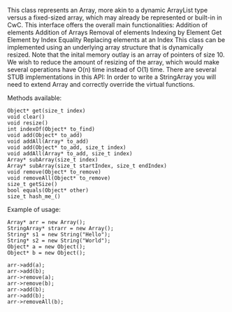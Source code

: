 This class represents an Array, more akin to a dynamic ArrayList type
versus a fixed-sized array, which may already be represented or built-in in CwC.
This interface offers the overall main functionalities:
    Addition of elements
    Addition of Arrays
    Removal of elements
    Indexing by Element
    Get Element by Index
    Equality
    Replacing elements at an Index
This class can be implemented using an underlying array structure that is dynamically resized. 
Note that the inital memory outlay is an array of pointers of size 10. We wish to reduce
the amount of resizing of the array, which would make several operations have O(n) time instead
of O(1) time. 
There are several STUB implementations in this API: In order to write a StringArray
you will need to extend Array and correctly override the virtual functions. 

Methods available:

    Object* get(size_t index)
    void clear()
    void resize()
    int indexOf(Object* to_find)
    void add(Object* to_add)
    void addAll(Array* to_add)
    void add(Object* to_add, size_t index)
    void addAll(Array* to_add, size_t index)
    Array* subArray(size_t index)
    Array* subArray(size_t startIndex, size_t endIndex)
    void remove(Object* to_remove)
    void removeAll(Object* to_remove)
    size_t getSize()
    bool equals(Object* other)
    size_t hash_me_()

Example of usage:

    Array* arr = new Array();
    StringArray* strarr = new Array();
    String* s1 = new String("Hello");
    String* s2 = new String("World");
    Object* a = new Object();
    Object* b = new Object();
    
    arr->add(a);
    arr->add(b);
    arr->remove(a);
    arr->remove(b);
    arr->add(b);
    arr->add(b);
    arr->removeAll(b);


